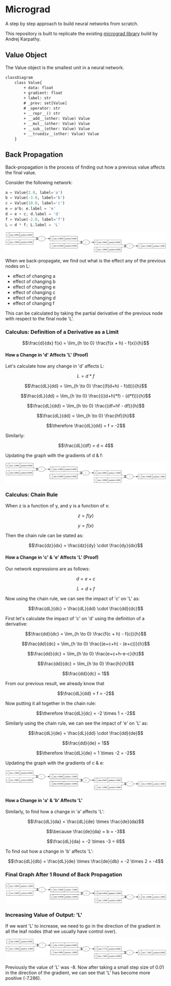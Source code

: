 # Micrograd
A step by step approach to build neural networks from scratch.

This repository is built to replicate the existing [micrograd library](https://github.com/karpathy/micrograd) build by Andrej Karpathy.

## Value Object
The Value object is the smallest unit in a neural network. 

```mermaid
classDiagram
    class Value{
        + data: float
        + gradient: float
        + label: str
        # _prev: set[Value]
        # _operator: str
        + __repr__() str
        + __add__(other: Value) Value
        + __mul__(other: Value) Value
        + __sub__(other: Value) Value
        + __truediv__(other: Value) Value
    }
```

## Back Propagation

Back-propagation is the process of finding out how a previous value affects the final value.

Consider the following network:
```python
a = Value(2.0, label='a')
b = Value(-3.0, label='b')
c = Value(10.0, label='c')
e = a*b; e.label = 'e'
d = e + c; d.label = 'd'
f = Value(-2.0, label='f')
L = d * f; L.label = 'L'
```
![Graph representations](/images/graphical_representation_operations.svg)

When we back-propagate, we find out what is the effect any of the previous nodes on L:
- effect of changing a
- effect of changing b
- effect of changing e 
- effect of changing c 
- effect of changing d 
- effect of changing f

This can be calculated by taking the partial derivative of the previous node with respect to the final node 'L'.

### Calculus: Definition of a Derivative as a Limit

```math
\frac{d}{dx} f(x) = \lim_{h \to 0} \frac{f(x + h) - f(x)}{h}
```

#### How a Change in 'd' Affects 'L' (Proof)
Let's calculate how any change in 'd' affects L:
```math
L = d * f
```
```math
\frac{dL}{dd} = \lim_{h \to 0} \frac{(f(d+h) - f(d))}{h}
```
```math
\frac{dL}{dd} = \lim_{h \to 0} \frac{(((d+h)*f) - (d*f))}{h}
```
```math
\frac{dL}{dd} = \lim_{h \to 0} \frac{(df+hf - df)}{h}
```
```math
\frac{dL}{dd} = \lim_{h \to 0} \frac{hf}{h}
```
```math
\therefore \frac{dL}{dd} = f = -2
```

Similarly:
```math
\frac{dL}{df} = d = 4
```

Updating the graph with the gradients of d & f:

![Network graph with values of gradient updated.](./images/nn_gradient_d_f.svg)

### Calculus: Chain Rule
When z is a function of y, and y is a function of x:
```math
z = f(y)
```
```math
y = f(x)
```
Then the chain rule can be stated as:
```math
\frac{dz}{dx} = \frac{dz}{dy} \cdot \frac{dy}{dx}
```

#### How a Change in 'c' & 'e' Affects 'L' (Proof)
Our network expressions are as follows:
```math
d = e + c
```
```math
L = d +f
```
Now using the chain rule, we can see the impact of 'c' on 'L' as:
```math
\frac{dL}{dc} = \frac{dL}{dd} \cdot \frac{dd}{dc}
```
First let's calculate the impact of 'c' on 'd' using the definition of a derivative:
```math
\frac{dd}{dc} = \lim_{h \to 0} \frac{f(c + h) - f(c)}{h}
```
```math
\frac{dd}{dc} = \lim_{h \to 0} \frac{(e+c+h) - (e+c))}{h}
```
```math
\frac{dd}{dc} = \lim_{h \to 0} \frac{e+c+h-e-c}{h}
```
```math
\frac{dd}{dc} = \lim_{h \to 0} \frac{h}{h}
```
```math
\frac{dd}{dc} = 1
```
From our previous result, we already know that 
```math
\frac{dL}{dd} = f = -2
```
Now putting it all together in the chain rule:
```math
\therefore \frac{dL}{dc} = -2 \times 1 = -2
```

Similarly using the chain rule, we can see the impact of 'e' on 'L' as:
```math
\frac{dL}{de} = \frac{dL}{dd} \cdot \frac{dd}{de}
```
```math
\frac{dd}{de} = 1
```
```math
\therefore \frac{dL}{de} = 1 \times -2 = -2
```

Updating the graph with the gradients of c & e:

![Network graph with values of gradient updated.](./images/nn_gradient_c_e.svg)

#### How a Change in 'a' & 'b' Affects 'L'
Similarly, to find how a change in 'a' affects 'L':
```math
\frac{dL}{da} = \frac{dL}{de} \times \frac{de}{da}
```
```math
\because  \frac{de}{da} = b = -3
```
```math
\frac{dL}{da} = -2 \times -3 = 6
```

To find out how a change in 'b' affects 'L':
```math
\frac{dL}{db} = \frac{dL}{de} \times \frac{de}{db} = -2 \times 2 = -4
```

### Final Graph After 1 Round of Back Propagation
![Network graph with all values of gradient updated.](./images/nn_all_gradients.svg)

### Increasing Value of Output: 'L'
If we want 'L' to increase, we need to go in the direction of the gradient in all the leaf nodes  (that we usually have control over).

![Value of 'L' when child nodes are nudged by a small step size](./images/nn_nudge_small_step.svg)

Previously the value of 'L' was -8. Now after taking a small step size of 0.01 in the direction of the gradient, we can see that 'L' has become more positive (-7.286).